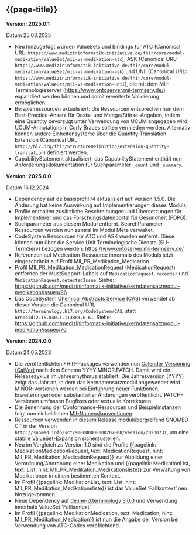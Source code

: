 ## {{page-title}}

**Version: 2025.0.1**

Datum 25.03.2025

- Neu hinzugefügt wurden ValueSets und Bindings für ATC (Canonical URL: `https://www.medizininformatik-initiative.de/fhir/core/modul-medikation/ValueSet/mii-vs-medikation-atc`), ASK (Canonical URL: `https://www.medizininformatik-initiative.de/fhir/core/modul-medikation/ValueSet/mii-vs-medikation-ask`) und UNII (Canonical URL: `https://www.medizininformatik-initiative.de/fhir/core/modul-medikation/ValueSet/mii-vs-medikation-unii`), die mit dem MII-Terminologieserver (https://www.ontoserver.mii-termserv.de/) expandiert werden können und somit erweiterte Validierung ermöglichen.
- Beispielressourcen aktualisiert: Die Ressourcen entsprechen nun dem Best-Practice-Ansatz für Dosis- und Menge/Stärke-Angaben, indem eine Quantity bevorzugt unter Verwendung von UCUM angegeben wird. UCUM-Annotations in Curly Braces sollten vermieden werden. Alternativ können andere Einheitensysteme über die Quantity Translation Extension (Canonical URL: `http://hl7.org/fhir/StructureDefinition/extension-quantity-translation`) definiert werden.
- CapabilityStatement aktualisiert: das CapabilityStatement enthält nun Anforderungsdokumentation für Suchparameter `_count` und `_summary`.

**Version: 2025.0.0**

Datum 16.12.2024

- Dependency auf de.basisprofil.r4 aktualisiert auf Version 1.5.0. Die Änderung hat keine Auswirkung auf Implementierungen dieses Moduls.
- Profile enthalten zusätzliche Beschreibungen und Übersetzungen für Implementierer und das Forschungsdatenportal für Gesundheit (FDPG).
- Suchparameter aus diesem Modul entfernt. SearchParameter-Ressourcen werden nun zentral im Modul Meta verwaltet.
- CodeSystem Ressourcen für ATC und ASK wurden entfernt. Diese können nun über die Service Unit Terminologische Dienste (SU-TermServ) bezogen werden: https://www.ontoserver.mii-termserv.de/
- Referenzen auf Medication-Ressource innerhalb des Moduls jetzt eingeschränkt auf Profil MII_PR_Medikation_Medication.
- Profil MII_PR_Medikation_MedicationRequest (MedicationRequest) entfernen der MustSupport-Labels auf `MedicationRequest.recorder` und `MedicationRequest.detectedIssue`. Siehe: https://github.com/medizininformatik-initiative/kerndatensatzmodul-medikation/issues/96
- Das CodeSystem [Chemical Abstracts Service (CAS)](https://terminology.hl7.org/CodeSystem-CAS.html) verwendet ab dieser Version die Canonical URL `http://terminology.hl7.org/CodeSystem/CAS`, statt `urn:oid:2.16.840.1.113883.6.61`. Siehe: https://github.com/medizininformatik-initiative/kerndatensatzmodul-medikation/issues/70

**Version: 2024.0.0**

Datum 24.05.2023

- Die veröffentlichten FHIR-Packages verwenden nun [Calender Versioning (CalVer)](https://calver.org/) nach dem Schema YYYY.MINOR.PATCH. Damit wird ein Releasezyklus im Jahresrhythmus etabliert. Die Jahresversion (YYYY) zeigt das Jahr an, in dem das Kerndatensatzmodul angewendet wird. MINOR-Versionen werden bei Einführung neuer Funktionen, Erweiterungen oder substantieller Änderungen veröffentlicht. PATCH-Versionen umfassen Bugfixes oder textuelle Korrekturen.
- Die Benennung der Conformance-Ressourcen und Beispielinstanzen folgt nun einheitlichen [MII-Namenskonventionen](https://github.com/medizininformatik-initiative/kerndatensatz-meta/wiki/Namenskonventionen-f%C3%BCr-FHIR%E2%80%90Ressourcen-in-der-MII).
- Ressourcen verwenden in diesem Release modulübergreifend SNOMED CT in der Version `http://snomed.info/sct/900000000000207008/version/20230731`, um eine stabile [ValueSet-Expansion](http://hl7.org/fhir/R4/valueset.html#expansion) sicherzustellen.
- Neu im Vergleich zu Version 1.0 sind die Profile {{pagelink: MedikationMedicationRequest, text: MedicationRequest, hint: MII_PR_Medikation_MedicationRequest}} zur Abbildung einer Verordnung/Anordnung einer Medikation und {{pagelink: MedikationList, text: List, hint: MII_PR_Medikation_Medikationsliste}} zur Verwaltung von Medikationen in einem bestimmten Kontext.
- Im Profil {{pagelink: MedikationList, text: List, hint: MII_PR_Medikation_Medikationsliste}} ist das ValueSet ‘Fallkontext’ neu hinzugekommen.
- Neue Dependency auf [de.ihe-d.terminology 3.0.0](https://simplifier.net/packages/de.ihe-d.terminology/3.0.0) und Verwendung innerhalb ValueSet 'Fallkontext'
- Im Profil {{pagelink: MedikationMedication, text: Medication, hint: MII_PR_Medikation_Medication}} ist nun die Angabe der Version bei Verwendung von ATC-Codes verpflichtend. 